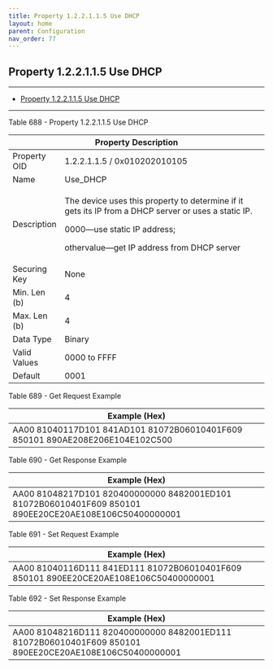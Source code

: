 ```yaml
---
title: Property 1.2.2.1.1.5 Use DHCP
layout: home
parent: Configuration
nav_order: 77
---
```


## Property 1.2.2.1.1.5 Use DHCP

---

- [Property 1.2.2.1.1.5 Use DHCP](#property-122115-use-dhcp)

---


Table 688 - Property 1.2.2.1.1.5 Use DHCP

<table>
<colgroup>
<col style="width: 14%" />
<col style="width: 85%" />
</colgroup>
<thead>
<tr>
<th colspan="2">Property Description</th>
</tr>
</thead>
<tbody>
<tr>
<td>Property OID</td>
<td>1.2.2.1.1.5 / 0x010202010105</td>
</tr>
<tr>
<td>Name</td>
<td>Use_DHCP</td>
</tr>
<tr>
<td>Description</td>
<td><p>The device uses this property to determine if it gets its IP from
a DHCP server or uses a static IP.</p>
<p>0000—use static IP address;</p>
<p>othervalue—get IP address from DHCP server</p></td>
</tr>
<tr>
<td>Securing Key</td>
<td>None</td>
</tr>
<tr>
<td>Min. Len (b)</td>
<td>4</td>
</tr>
<tr>
<td>Max. Len (b)</td>
<td>4</td>
</tr>
<tr>
<td>Data Type</td>
<td>Binary</td>
</tr>
<tr>
<td>Valid Values</td>
<td>0000 to FFFF</td>
</tr>
<tr>
<td>Default</td>
<td>0001</td>
</tr>
</tbody>
</table>

Table 689 - Get Request Example

| Example (Hex) |
|----|
| AA00 81040117D101 841AD101 81072B06010401F609 850101 890AE208E206E104E102C500 |

Table 690 - Get Response Example

| Example (Hex) |
|----|
| AA00 81048217D101 820400000000 8482001ED101 81072B06010401F609 850101 890EE20CE20AE108E106C50400000001 |

Table 691 - Set Request Example

| Example (Hex) |
|----|
| AA00 81040116D111 841ED111 81072B06010401F609 850101 890EE20CE20AE108E106C50400000001 |

Table 692 - Set Response Example

| Example (Hex) |
|----|
| AA00 81048216D111 820400000000 8482001ED111 81072B06010401F609 850101 890EE20CE20AE108E106C50400000001 |

##